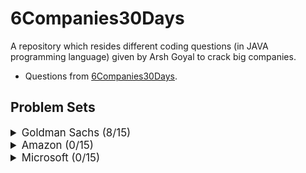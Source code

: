 # 6Companies30Days

A repository which resides different coding questions (in JAVA programming language) given by Arsh Goyal to crack big companies.

- Questions from [6Companies30Days](https://docs.google.com/document/d/1gArkit3S_KXNfl01XSE0HLqpLR2gbh2mJ8ftsxKVd24/edit).

## Problem Sets

<details>
<summary style="font-size: 1.2em">Goldman Sachs (8/15)</summary>

| Sr  | [Problems](./goldman-sachs/README.md)                                                             | TryIt                                                                                                                                  | Status |
| --- | ------------------------------------------------------------------------------------------------- | -------------------------------------------------------------------------------------------------------------------------------------- | ------ |
| 1   | [Print Anagrams Together](./Goldman_Sachs/Question1.java)                                         | [![Problem Link](./assets/gfg.svg)](https://practice.geeksforgeeks.org/problems/print-anagrams-together/1/#)                           | 👌     |
| 2   | [Overlapping Rectangles](./Goldman_Sachs/Question2.java)                                          | [![Problem Link](./assets/gfg.svg)](https://practice.geeksforgeeks.org/problems/overlapping-rectangles1924/1/)                         | 👌     |
| 3   | [Count the subarrays having product less than k](./Goldman_Sachs/Question3.java)                  | [![Problem Link](./assets/gfg.svg)](https://practice.geeksforgeeks.org/problems/count-the-subarrays-having-product-less-than-k1708/1/) | 👌     |
| 4   | [Run Length Encoding](./Goldman_Sachs/Question4.java)                                             | [![Problem Link](./assets/gfg.svg)](https://practice.geeksforgeeks.org/problems/run-length-encoding/1/)                                | 👌     |
| 5   | [Ugly Number](./Goldman_Sachs/Question5.java)                                                     | [![Problem Link](./assets/gfg.svg)](https://practice.geeksforgeeks.org/problems/ugly-numbers2254/1/)                                   | 👌     |
| 6   | [Greatest Common Divisor of Strings](./Goldman_Sachs/Question6.java)                              | [![Problem Link](./assets/lc.svg)](https://leetcode.com/problems/greatest-common-divisor-of-strings/)                                  | 👌     |
| 7   | [Find the position of M-th item](./Goldman_Sachs/Question7.java)                                  | [![Problem Link](./assets/gfg.svg)](https://practice.geeksforgeeks.org/problems/find-the-position-of-m-th-item1723/1#)                 | 👌     |
| 8   | [Total Decoding Messages](./goldman-sachs/total-decoding-messages1235.md)                         | [![Problem Link](./assets/gfg.svg)](https://practice.geeksforgeeks.org/problems/total-decoding-messages1235/1/)                        |
| 9   | [Number following a pattern](./Goldman_Sachs/Question9.java)                                      | [![Problem Link](./assets/gfg.svg)](https://practice.geeksforgeeks.org/problems/number-following-a-pattern3126/1#)                     | 👌     |
| 10  | [Max 10 numbers in a list having 10M entries](./goldman-sachs/k-largest-elements3736.md)          | [![Problem Link](./assets/gfg.svg)](https://practice.geeksforgeeks.org/problems/k-largest-elements3736/1)                              |
| 11  | [Find Missing And Repeating](./goldman-sachs/find-missing-and-repeating2512.md)                   | [![Problem Link](./assets/gfg.svg)](https://practice.geeksforgeeks.org/problems/find-missing-and-repeating2512/1/#)                    |
| 12  | [Squares in N\*N Chessboard](./goldman-sachs/squares-in-nn-chessboard1801.md)                     | [![Problem Link](./assets/gfg.svg)](https://practice.geeksforgeeks.org/problems/squares-in-nn-chessboard1801/1)                        |
| 13  | [Decode the string](./goldman-sachs/decode-the-string2444.md)                                     | [![Problem Link](./assets/gfg.svg)](https://practice.geeksforgeeks.org/problems/decode-the-string2444/1)                               |
| 14  | [Minimum Size Subarray Sum](./goldman-sachs/minimum-size-subarray-sum.md)                         | [![Problem Link](./assets/lc.svg)](https://leetcode.com/problems/minimum-size-subarray-sum/)                                           |
| 15  | [Array Pair Sum Divisibility Problem](./goldman-sachs/array-pair-sum-divisibility-problem3257.md) | [![Problem Link](./assets/gfg.svg)](https://practice.geeksforgeeks.org/problems/array-pair-sum-divisibility-problem3257/1#)            |

</details>

<details>
<summary style="font-size: 1.2em">Amazon (0/15)</summary>

| Sr  | [Problems](./amazon/README.md)                                                                              | TryIt                                                                                                                                | Status |
| --- | ----------------------------------------------------------------------------------------------------------- | ------------------------------------------------------------------------------------------------------------------------------------ | ------ |
| 1   | [Maximum Profit](./amazon/maximum-profit.md)                                                                | [![Problem Link](./assets/gfg.svg)](https://practice.geeksforgeeks.org/problems/maximum-profit4657/1)                                |
| 2   | [Longest Mountain in Array](./amazon/longest-mountain-in-array.md)                                          | [![Problem Link](./assets/lc.svg)](https://leetcode.com/problems/longest-mountain-in-array/)                                         |
| 3   | [IPL 2021 - Match Day 2](./amazon/ipl-2021-match-day-2.md)                                                  | [![Problem Link](./assets/gfg.svg)](https://practice.geeksforgeeks.org/problems/deee0e8cf9910e7219f663c18d6d640ea0b87f87/1/)         |
| 4   | [Brackets in Matrix Chain Multiplication](./brackets-in-matrix-chain-multiplication.md)                     | [![Problem Link](./assets/gfg.svg)](https://practice.geeksforgeeks.org/problems/brackets-in-matrix-chain-multiplication1024/1/)      |
| 5   | [Phone directory](./amazon/phone-directory.md)                                                              | [![Problem Link](./assets/gfg.svg)](https://practice.geeksforgeeks.org/problems/phone-directory4628/1/)                              |
| 6   | [Maximum of all subarrays of size k](./amazon/maximum-of-all-subarrays-of-size.md)                          | [![Problem Link](./assets/gfg.svg)](https://practice.geeksforgeeks.org/problems/maximum-of-all-subarrays-of-size-k3101/1)            |
| 7   | [First non-repeating character in a stream](./amazon/first-non-repeating-character-in-a-stream.md)          | [![Problem Link](./assets/gfg.svg)](https://practice.geeksforgeeks.org/problems/first-non-repeating-character-in-a-stream1216/1)     |
| 8   | [Count ways to N'th Stair(Order does not matter)](./amazon/count-ways-to-nth-stairorder-does-not-matter.md) | [![Problem Link](./assets/gfg.svg)](https://practice.geeksforgeeks.org/problems/count-ways-to-nth-stairorder-does-not-matter1322/1/) |
| 9   | [Is Sudoku Valid](./amazon/is-sudoku-valid.md)                                                              | [![Problem Link](./assets/gfg.svg)](https://practice.geeksforgeeks.org/problems/is-sudoku-valid4820/1/)                              |
| 10  | [Nuts and Bolts Problem](./amazon/nuts-and-bolts-problem.md)                                                | [![Problem Link](./assets/gfg.svg)](https://practice.geeksforgeeks.org/problems/nuts-and-bolts-problem0431/1)                        |
| 11  | [Serialize and Deserialize a Binary Tree](./amazon/serialize-and-deserialize-a-binary-tree.md)              | [![Problem Link](./assets/gfg.svg)](https://practice.geeksforgeeks.org/problems/serialize-and-deserialize-a-binary-tree/1)           |
| 12  | [Column name from a given column number](./amazon/column-name-from-a-given-column-number.md)                | [![Problem Link](./assets/gfg.svg)](https://practice.geeksforgeeks.org/problems/column-name-from-a-given-column-number4244/1/)       |
| 13  | [Rotting Oranges](./amazon/rotting-oranges.md)                                                              | [![Problem Link](./assets/lc.svg)](https://leetcode.com/problems/rotting-oranges/)                                                   |
| 14  | [Burning Tree](./amazon/burning-tree.md)                                                                    | [![Problem Link](./assets/gfg.svg)](https://practice.geeksforgeeks.org/problems/burning-tree/1/)                                     |
| 15  | [Delete N nodes after M nodes of a linked list](./amazon/delete-n-nodes-after-m-nodes-of-a-linked-list.md)  | [![Problem Link](./assets/gfg.svg)](https://practice.geeksforgeeks.org/problems/delete-n-nodes-after-m-nodes-of-a-linked-list/1/)    |

</details>

<details>
<summary style="font-size: 1.2em">Microsoft (0/15)</summary>

| Sr  | [Problems](./microsoft/README.md)                                                                     | TryIt                                                                                                                                   | Status |
| --- | ----------------------------------------------------------------------------------------------------- | --------------------------------------------------------------------------------------------------------------------------------------- | ------ |
| 1   | [Minimum sum partition](./microsoft/minimum-sum-partition.md)                                         | [![Problem Link](./assets/gfg.svg)](https://practice.geeksforgeeks.org/problems/minimum-sum-partition3317/1/)                           |
| 2   | [Prerequisite Tasks](./microsoft/prerequisite-tasks.md)                                               | [![Problem Link](./assets/gfg.svg)](https://practice.geeksforgeeks.org/problems/prerequisite-tasks/1/)                                  |
| 3   | [Rotate by 90 degree](./microsoft/rotate-by-90-degree.md)                                             | [![Problem Link](./assets/gfg.svg)](https://practice.geeksforgeeks.org/problems/rotate-by-90-degree0356/1/)                             |
| 4   | [Spirally traversing a matrix](./microsoft/spirally-traversing-a-matrix.md)                           | [![Problem Link](./assets/gfg.svg)](https://practice.geeksforgeeks.org/problems/spirally-traversing-a-matrix-1587115621/1/)             |
| 5   | [Stock span problem](./microsoft/stock-span-problem.md)                                               | [![Problem Link](./assets/gfg.svg)](https://practice.geeksforgeeks.org/problems/stock-span-problem-1587115621/1)                        |
| 6   | [Possible Words From Phone Digits](./microsoft/possible-words-from-phone-digits.md)                   | [![Problem Link](./assets/gfg.svg)](https://practice.geeksforgeeks.org/problems/possible-words-from-phone-digits-1587115620/1/)         |
| 7   | [Unit Area of largest region of 1's](./microsoft/length-of-largest-region-of-1s.md)                   | [![Problem Link](./assets/gfg.svg)](https://practice.geeksforgeeks.org/problems/length-of-largest-region-of-1s-1587115620/1/)           |
| 8   | [Connect Nodes at Same Level](./microsoft/connect-nodes-at-same-level.md)                             | [![Problem Link](./assets/gfg.svg)](https://practice.geeksforgeeks.org/problems/connect-nodes-at-same-level/1/)                         |
| 9   | [Count Number of SubTrees having given Sum](./microsoft/count-number-of-subtrees-having-given-sum.md) | [![Problem Link](./assets/gfg.svg)](https://practice.geeksforgeeks.org/problems/count-number-of-subtrees-having-given-sum/1/)           |
| 10  | [Stickler Thief](./microsoft/stickler-theif.md)                                                       | [![Problem Link](./assets/gfg.svg)](https://practice.geeksforgeeks.org/problems/stickler-theif-1587115621/1/)                           |
| 11  | [Generate Binary Numbers](./microsoft/generate-binary-numbers.md)                                     | [![Problem Link](./assets/gfg.svg)](https://practice.geeksforgeeks.org/problems/generate-binary-numbers-1587115620/1/)                  |
| 12  | [Find All Four Sum Numbers](./microsoft/find-all-four-sum-numbers.md)                                 | [![Problem Link](./assets/gfg.svg)](https://practice.geeksforgeeks.org/problems/find-all-four-sum-numbers1732/1)                        |
| 13  | [Bridge edge in a graph](./microsoft/bridge-edge-in-graph.md)                                         | [![Problem Link](./assets/gfg.svg)](https://practice.geeksforgeeks.org/problems/bridge-edge-in-graph/1)                                 |
| 14  | [Minimum steps to destination](./microsoft/minimum-steps-to-destination.md)                           | [![Problem Link](./assets/gfg.svg)](https://practice.geeksforgeeks.org/problems/minimum-number-of-steps-to-reach-a-given-number5234/1/) |
| 15  | [Alien Dictionary](./microsoft/alien-dictionary.md)                                                   | [![Problem Link](./assets/gfg.svg)](https://practice.geeksforgeeks.org/problems/alien-dictionary/1/)                                    |

</details>
